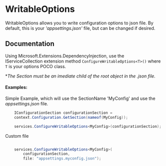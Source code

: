 # WritableOptions
WritableOptions allows you to write configuration options to json file. By default, this is your *'appsettings.json'* file, but can be changed if desired.

## Documentation
Using Microsoft.Extensions.DependencyInjection, use the IServiceCollection extension method `ConfigureWritableOptions<T>()` where `T` is your options POCO class.

**The Section must be an imediate child of the root object in the *.json file.**

#### Examples:
Simple Example, which will use the SectionName 'MyConfig' and use the *appsettings.json* file.
```csharp
    IConfigurationSection configurationSection = 
    context.Configuration.GetSection(nameof(MyConfig));

    services.ConfigureWritableOptions<MyConfig>(configurationSection);
```
Custom file
```csharp

    services.ConfigureWritableOptions<MyConfig>(
        configurationSection,
        file: "appsettings.myconfig.json");
```
